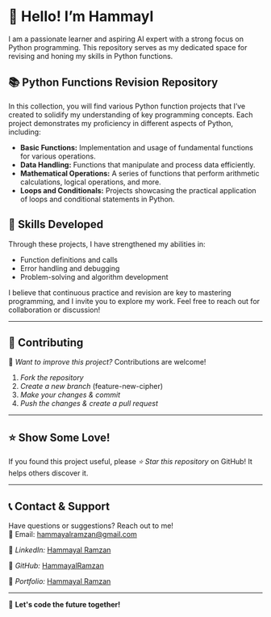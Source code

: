# 👋 Hello! I’m Hammayl

I am a passionate learner and aspiring AI expert with a strong focus on Python programming. This repository serves as my dedicated space for revising and honing my skills in Python functions.

## 📚 Python Functions Revision Repository

In this collection, you will find various Python function projects that I’ve created to solidify my understanding of key programming concepts. Each project demonstrates my proficiency in different aspects of Python, including:

- **Basic Functions:** Implementation and usage of fundamental functions for various operations.
- **Data Handling:** Functions that manipulate and process data efficiently.
- **Mathematical Operations:** A series of functions that perform arithmetic calculations, logical operations, and more.
- **Loops and Conditionals:** Projects showcasing the practical application of loops and conditional statements in Python.

## 🔧 Skills Developed

Through these projects, I have strengthened my abilities in:

- Function definitions and calls
- Error handling and debugging
- Problem-solving and algorithm development

I believe that continuous practice and revision are key to mastering programming, and I invite you to explore my work. Feel free to reach out for collaboration or discussion!

---
## 🤝 Contributing  

🔹 *Want to improve this project?* Contributions are welcome!  

1. *Fork the repository*  
2. *Create a new branch* (feature-new-cipher)  
3. *Make your changes & commit*  
4. *Push the changes & create a pull request*  

---

## ⭐ Show Some Love!  

If you found this project useful, please *⭐ Star this repository* on GitHub! It helps others discover it.  

---

## 📞 Contact & Support  

Have questions or suggestions? Reach out to me!  
📧 Email: hammayalramzan@gmail.com

🔗 *LinkedIn:* [Hammayal Ramzan](https://www.linkedin.com/in/hammayal-ramzan-a9b722313/) 

🐙 *GitHub:* [HammayalRamzan](https://github.com/HammayalRamzan)

📍 *Portfolio:* [Hammayal Ramzan](https://myportfolio-hammayal.streamlit.app/)


---

🌟 **Let's code the future together!**
